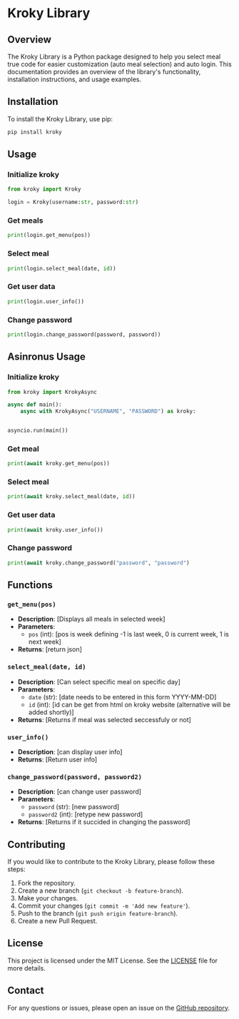 # Kroky Library

## Overview

The Kroky Library is a Python package designed to help you select meal true code for easier customization (auto meal selection) and auto login. This documentation provides an overview of the library's functionality, installation instructions, and usage examples.

## Installation

To install the Kroky Library, use pip:

```bash
pip install kroky
```

## Usage


### Initialize kroky
```python
from kroky import Kroky

login = Kroky(username:str, password:str)
```

### Get meals
```py
print(login.get_menu(pos))
```

### Select meal
```py
print(login.select_meal(date, id))
```

### Get user data
```py
print(login.user_info())
```

### Change password
```py
print(login.change_password(password, password))
```

## Asinronus Usage
### Initialize kroky
```py
from kroky import KrokyAsync

async def main():
    async with KrokyAsync("USERNAME", "PASSWORD") as kroky:


asyncio.run(main())
```
### Get meal
```py
print(await kroky.get_menu(pos))
```

### Select meal
```py
print(await kroky.select_meal(date, id))
```

### Get user data
```py
print(await kroky.user_info())
```

### Change password
```py
print(await kroky.change_password("password", "password")
```


## Functions

### `get_menu(pos)`

- **Description**: [Displays all meals in selected week]
- **Parameters**:
    - `pos` (int): [pos is week defining -1 is last week, 0 is current week, 1 is next week]
- **Returns**: [return json]

### `select_meal(date, id)`

- **Description**: [Can select specific meal on specific day]
- **Parameters**:
    - `date` (str): [date needs to be entered in this form YYYY-MM-DD]
    - `id` (int): [id can be get from html on kroky website (alternative will be added shortly)]
- **Returns**: [Returns if meal was selected seccessfuly or not]

### `user_info()`

- **Description**: [can display user info]
- **Returns**: [Return user info]

### `change_password(password, password2)`

- **Description**: [can change user password]
- **Parameters**:
    - `password` (str): [new password]
    - `password2` (int): [retype new password]
- **Returns**: [Returns if it succided in changing the password]

## Contributing

If you would like to contribute to the Kroky Library, please follow these steps:

1. Fork the repository.
2. Create a new branch (`git checkout -b feature-branch`).
3. Make your changes.
4. Commit your changes (`git commit -m 'Add new feature'`).
5. Push to the branch (`git push origin feature-branch`).
6. Create a new Pull Request.

## License

This project is licensed under the MIT License. See the [LICENSE](LICENSE) file for more details.

## Contact

For any questions or issues, please open an issue on the [GitHub repository](https://github.com/Jonontop/kroky-library).
